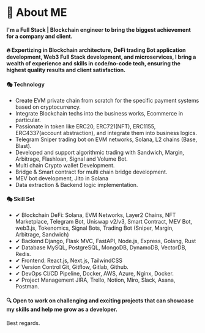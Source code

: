 # 🚀 About ME

#### I'm a Full Stack | Blockchain engineer to bring the biggest achievement for a company and client.

#### 🔥 Expertizing in Blockchain architecture, DeFi trading Bot application development, Web3 Full Stack development, and microservices, I bring a wealth of experience and skills in code/no-code tech, ensuring the highest quality results and client satisfaction.

#### 🎭 Technology

- Create EVM private chain from scratch for the specific payment systems based on cryptocurrency.
- Integrate Blockchain techs into the business works, Ecommerce in particular.
- Passionate in token like ERC20, ERC721(NFT), ERC1155, ERC4337(account abstraction), and integrate them into business logics.
- Telegram Sniper trading bot on EVM networks, Solana, L2 chains (Base, Blast).
- Developed and support algorithmic trading with Sandwich, Margin, Arbitrage, Flashloan, Signal and Volume Bot.
- Multi chain Crypto wallet Development.
- Bridge & Smart contract for multi chain bridge development.
- MEV bot development, Jito in Solana
- Data extraction & Backend logic implementation.

#### 🎭 Skill Set

- ✔ Blockchain DeFi:
  Solana, EVM Networks, Layer2 Chains, NFT Marketplace, Telegram Bot, Uniswap v2/v3, Smart Contract, MEV Bot, web3.js, Tokenomics, Signal Bots, Trading Bot (Sniper, Margin, Arbitrage, Sandwich)
- ✔ Backend
  Django, Flask MVC, FastAPI, Node.js, Express, Golang, Rust
- ✔ Database
  MySQL, PostgreSQL, MongoDB, DynamoDB, VectorDB, Redis.
- ✔ Frontend:
  React.js, Next.js, TailwindCSS
- ✔ Version Control
  Git, Gitflow, Gitlab, Github.
- ✔ DevOps
  CI/CD Pipeline, Docker, AWS, Azure, Nginx, Docker.
- ✔ Project Management
  JIRA, Trello, Notion, Miro, Slack, Asana, Postman.

#### 🔍 Open to work on challenging and exciting projects that can showcase my skills and help me grow as a developer.

Best regards.
